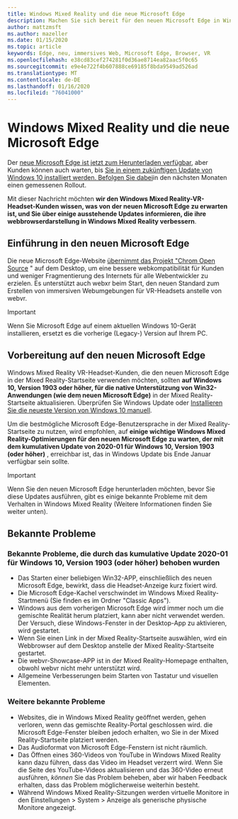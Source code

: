 ```yaml
---
title: Windows Mixed Reality und die neue Microsoft Edge
description: Machen Sie sich bereit für den neuen Microsoft Edge in Windows Mixed Reality. Enthält Änderungen, die erwartet werden sollen, sowie bekannte Probleme.
author: mattzmsft
ms.author: mazeller
ms.date: 01/15/2020
ms.topic: article
keywords: Edge, neu, immersives Web, Microsoft Edge, Browser, VR
ms.openlocfilehash: e38cd83cef274281f0d36ae8714ea82aac5f0c65
ms.sourcegitcommit: e9e4e722f4b607888ce69185f8bda9549ad526ad
ms.translationtype: MT
ms.contentlocale: de-DE
ms.lasthandoff: 01/16/2020
ms.locfileid: "76041000"
---
```

# <a name="windows-mixed-reality-and-the-new-microsoft-edge"></a>Windows Mixed Reality und die neue Microsoft Edge

Der [neue Microsoft Edge ist jetzt zum Herunterladen verfügbar](https://blogs.windows.com/windowsexperience/?p=173496), aber Kunden können auch warten, bis [Sie in einem zukünftigen Update von Windows 10 installiert werden. Befolgen Sie dabei](https://blogs.windows.com/msedgedev/2020/01/15/upgrading-new-microsoft-edge-79-chromium/)in den nächsten Monaten einen gemessenen Rollout. 

Mit dieser Nachricht möchten **wir den Windows Mixed Reality-VR-Headset-Kunden wissen, was von der neuen Microsoft Edge zu erwarten ist, und Sie über einige ausstehende Updates informieren, die ihre webbrowserdarstellung in Windows Mixed Reality verbessern**.

## <a name="introducing-the-new-microsoft-edge"></a>Einführung in den neuen Microsoft Edge

Die neue Microsoft Edge-Website [übernimmt das Projekt "Chrom Open Source](https://blogs.windows.com/windowsexperience/2018/12/06/microsoft-edge-making-the-web-better-through-more-open-source-collaboration/) " auf dem Desktop, um eine bessere webkompatibilität für Kunden und weniger Fragmentierung des Internets für alle Webentwickler zu erzielen. Es unterstützt auch webxr beim Start, den neuen Standard zum Erstellen von immersiven Webumgebungen für VR-Headsets anstelle von webvr.

>[!IMPORTANT]
>Wenn Sie Microsoft Edge auf einem aktuellen Windows 10-Gerät installieren, ersetzt es die vorherige (Legacy-) Version auf Ihrem PC.

## <a name="getting-ready-for-the-new-microsoft-edge"></a>Vorbereitung auf den neuen Microsoft Edge

Windows Mixed Reality VR-Headset-Kunden, die den neuen Microsoft Edge in der Mixed Reality-Startseite verwenden möchten, sollten **auf Windows 10, Version 1903 oder höher, für die native Unterstützung von Win32-Anwendungen (wie dem neuen Microsoft Edge)** in der Mixed Reality-Startseite aktualisieren. Überprüfen Sie Windows Update oder [Installieren Sie die neueste Version von Windows 10 manuell](https://www.microsoft.com/en-us/software-download/windows10).

Um die bestmögliche Microsoft Edge-Benutzersprache in der Mixed Reality-Startseite zu nutzen, wird empfohlen, auf **einige wichtige Windows Mixed Reality-Optimierungen für den neuen Microsoft Edge zu warten, der mit dem kumulativen Update von 2020-01 für Windows 10, Version 1903 (oder höher)** , erreichbar ist, das in Windows Update bis Ende Januar verfügbar sein sollte.

>[!IMPORTANT]
>Wenn Sie den neuen Microsoft Edge herunterladen möchten, bevor Sie diese Updates ausführen, gibt es einige bekannte Probleme mit dem Verhalten in Windows Mixed Reality (Weitere Informationen finden Sie weiter unten).

## <a name="known-issues"></a>Bekannte Probleme

### <a name="known-issues-resolved-by-the-2020-01-cumulative-update-for-windows-10-version-1903-or-later"></a>Bekannte Probleme, die durch das kumulative Update 2020-01 für Windows 10, Version 1903 (oder höher) behoben wurden

- Das Starten einer beliebigen Win32-APP, einschließlich des neuen Microsoft Edge, bewirkt, dass die Headset-Anzeige kurz fixiert wird.
- Die Microsoft Edge-Kachel verschwindet im Windows Mixed Reality-Startmenü (Sie finden es im Ordner "Classic Apps").
- Windows aus dem vorherigen Microsoft Edge wird immer noch um die gemischte Realität herum platziert, kann aber nicht verwendet werden. Der Versuch, diese Windows-Fenster in der Desktop-App zu aktivieren, wird gestartet.
- Wenn Sie einen Link in der Mixed Reality-Startseite auswählen, wird ein Webbrowser auf dem Desktop anstelle der Mixed Reality-Startseite gestartet.
- Die webvr-Showcase-APP ist in der Mixed Reality-Homepage enthalten, obwohl webvr nicht mehr unterstützt wird.
- Allgemeine Verbesserungen beim Starten von Tastatur und visuellen Elementen.

### <a name="additional-known-issues"></a>Weitere bekannte Probleme

-   Websites, die in Windows Mixed Reality geöffnet werden, gehen verloren, wenn das gemischte Reality-Portal geschlossen wird. die Microsoft Edge-Fenster bleiben jedoch erhalten, wo Sie in der Mixed Reality-Startseite platziert werden.
-   Das Audioformat von Microsoft Edge-Fenstern ist nicht räumlich.
-   Das Öffnen eines 360-Videos von YouTube in Windows Mixed Reality kann dazu führen, dass das Video im Headset verzerrt wird. Wenn Sie die Seite des YouTube-Videos aktualisieren und das 360-Video erneut ausführen, *können* Sie das Problem beheben, aber wir haben Feedback erhalten, dass das Problem möglicherweise weiterhin besteht.
-   Während Windows Mixed Reality-Sitzungen werden virtuelle Monitore in den Einstellungen > System > Anzeige als generische physische Monitore angezeigt.



